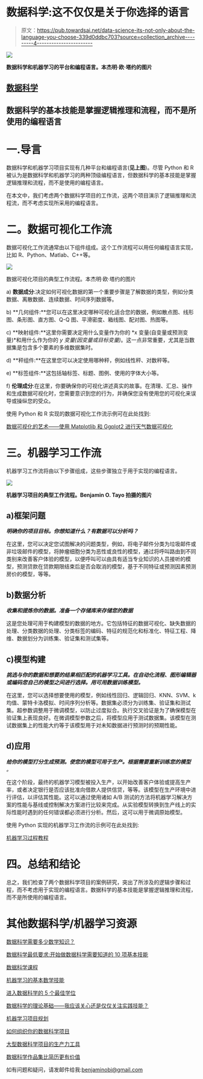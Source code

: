 # 数据科学:这不仅仅是关于你选择的语言

> 原文：<https://pub.towardsai.net/data-science-its-not-only-about-the-language-you-choose-339d0ddbc703?source=collection_archive---------4----------------------->

![](img/eb1851ffd7165c9046344f323c6f3686.png)

**数据科学和机器学习的平台和编程语言。本杰明·欧·塔约的图片**

## [数据科学](https://towardsai.net/p/category/data-science)

## 数据科学的基本技能是掌握逻辑推理和流程，而不是所使用的编程语言

# 一.导言

数据科学和机器学习项目实现有几种平台和编程语言(**见上图**)。尽管 Python 和 R 被认为是数据科学和机器学习的两种顶级编程语言，但数据科学的基本技能是掌握逻辑推理和流程，而不是使用的编程语言。

在本文中，我们考虑两个数据科学项目的工作流，这两个项目演示了逻辑推理和流程流，而不考虑实现所采用的编程语言。

# 二。数据可视化工作流

数据可视化工作流通常由以下组件组成。这个工作流程可以用任何编程语言实现，比如 R、Python、Matlab、C++等。

![](img/fadc566683cbb3846f80a82520b75455.png)

数据可视化项目的典型工作流程。本杰明·欧·塔约的图片

a) **数据成分**:决定如何可视化数据的第一个重要步骤是了解数据的类型，例如分类数据、离散数据、连续数据、时间序列数据等。

b) **几何组件:**您可以在这里决定哪种可视化适合您的数据，例如散点图、线形图、条形图、直方图、Q-Q 图、平滑密度、箱线图、配对图、热图等。

c) **映射组件:**这里你需要决定用什么变量作为你的 *x 变量(自变量或预测变量)*和用什么作为你的 *y 变量(因变量或目标变量)*。这一点非常重要，尤其是当数据集是包含多个要素的多维数据集时。

d) **秤组件:**在这里您可以决定使用哪种秤，例如线性秤、对数秤等。

e) **标签组件:**这包括轴标签、标题、图例、使用的字体大小等。

f) **伦理成分**:在这里，你要确保你的可视化讲述真实的故事。在清理、汇总、操作和生成数据可视化时，您需要意识到您的行为，并确保您没有使用您的可视化来误导或操纵您的受众。

使用 Python 和 R 实现的数据可视化工作流示例可在此处找到:

[数据可视化的艺术——使用 Matplotlib 和 Ggplot2 进行天气数据可视化](https://towardsdatascience.com/the-art-of-data-visualization-weather-data-visualization-using-matplotlib-and-ggplot2-4d4b48b5b7c4)

# 三。机器学习工作流

机器学习工作流将由以下步骤组成，这些步骤独立于用于实现的编程语言。

![](img/ea4081257cb0cafd93f319eca640995f.png)

**机器学习项目的典型工作流程。Benjamin O. Tayo 拍摄的图片**

## a)框架问题

***明确你的项目目标。你想知道什么？有数据可以分析吗？***

在这里，您可以决定您试图解决的问题类型，例如，将电子邮件分类为垃圾邮件或非垃圾邮件的模型，将肿瘤细胞分类为恶性或良性的模型，通过将呼叫路由到不同类别来改善客户体验的模型，以便呼叫可以由具有适当专业知识的人员接听的模型，预测贷款在贷款期限结束后是否会取消的模型，基于不同特征或预测因素预测房价的模型，等等。

## b)数据分析

***收集和提炼你的数据。准备一个存储库来存储您的数据***

这是您处理可用于构建模型的数据的地方。它包括特征的数据可视化、缺失数据的处理、分类数据的处理、分类标签的编码、特征的规范化和标准化、特征工程、降维、数据划分为训练集、验证集和测试集等。

## c)模型构建

***挑选与你的数据和想要的结果相匹配的机器学习工具。在自动化流程、图形编辑器或编码您自己的模型之间进行选择。用可用数据训练模型。***

在这里，您可以选择想要使用的模型，例如线性回归、逻辑回归、KNN、SVM、k 均值、蒙特卡洛模拟、时间序列分析等。数据集必须分为训练集、验证集和测试集。超参数调整用于微调模型，以防止过度拟合。执行交叉验证是为了确保模型在验证集上表现良好。在微调模型参数之后，将模型应用于测试数据集。该模型在测试数据集上的性能大约等于该模型用于对未知数据进行预测时的预期性能。

## d)应用

***给你的模型打分生成预测。使您的模型可用于生产。根据需要重新训练您的模型*** *。*

在这个阶段，最终的机器学习模型被投入生产，以开始改善客户体验或提高生产率，或者决定银行是否应该批准向借款人提供信贷，等等。该模型在生产环境中进行评估，以评估其性能。这可以通过使用诸如 A/B 测试的方法将机器学习解决方案的性能与基线或控制解决方案进行比较来完成。从实验模型转换到生产线上的实际性能时遇到的任何错误都必须进行分析。然后，这可以用于微调原始模型。

使用 Python 实现的机器学习工作流的示例可在此处找到:

[机器学习过程教程](https://medium.com/swlh/machine-learning-process-tutorial-222327f53efb)

# 四。总结和结论

总之，我们检查了两个数据科学项目的案例研究，突出了所涉及的逻辑步骤和过程，而不考虑用于实现的编程语言。数据科学的基本技能是掌握逻辑推理和流程，而不是所使用的编程语言。

# 其他数据科学/机器学习资源

[数据科学需要多少数学知识？](https://medium.com/towards-artificial-intelligence/how-much-math-do-i-need-in-data-science-d05d83f8cb19)

[数据科学最低要求:开始做数据科学需要知道的 10 项基本技能](https://towardsdatascience.com/data-science-minimum-10-essential-skills-you-need-to-know-to-start-doing-data-science-e5a5a9be5991)

[数据科学课程](https://medium.com/towards-artificial-intelligence/data-science-curriculum-bf3bb6805576)

[机器学习的基本数学技能](https://medium.com/towards-artificial-intelligence/4-math-skills-for-machine-learning-12bfbc959c92)

[进入数据科学的 5 个最佳学位](https://towardsdatascience.com/5-best-degrees-for-getting-into-data-science-c3eb067883b1)

[数据科学的理论基础——我应该关心还是仅仅关注实践技能？](https://towardsdatascience.com/theoretical-foundations-of-data-science-should-i-care-or-simply-focus-on-hands-on-skills-c53fb0caba66)

[机器学习项目规划](https://towardsdatascience.com/machine-learning-project-planning-71bdb3a44349)

[如何组织你的数据科学项目](https://towardsdatascience.com/how-to-organize-your-data-science-project-dd6599cf000a)

[大型数据科学项目的生产力工具](https://medium.com/towards-artificial-intelligence/productivity-tools-for-large-scale-data-science-projects-64810dfbb971)

[数据科学作品集比简历更有价值](https://towardsdatascience.com/a-data-science-portfolio-is-more-valuable-than-a-resume-2d031d6ce518)

如有问题和疑问，请发邮件给我:benjaminobi@gmail.com
